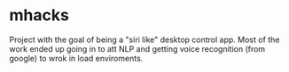 mhacks
======
Project with the goal of being a "siri like" desktop control app.
Most of the work ended up going in to att NLP and getting voice recognition (from google) to wrok in load enviroments.
